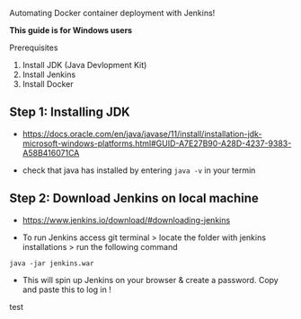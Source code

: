 Automating Docker container deployment with Jenkins!

**This guide is for Windows users**

Prerequisites

1. Install JDK (Java Devlopment Kit)
2. Install Jenkins
3. Install Docker 

## Step 1: Installing JDK
- https://docs.oracle.com/en/java/javase/11/install/installation-jdk-microsoft-windows-platforms.html#GUID-A7E27B90-A28D-4237-9383-A58B416071CA

- check that java has installed by entering 
`java -v` in your termin

## Step 2: Download Jenkins on local machine
- https://www.jenkins.io/download/#downloading-jenkins

- To run Jenkins access git terminal > locate the folder with jenkins installations > run the following command

`java -jar jenkins.war`

- This will spin up Jenkins on your browser & create a password. Copy and paste this to log in !

test 


